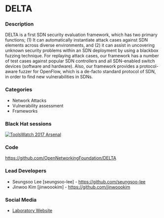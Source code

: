 # DELTA

### Description
DELTA is a first SDN security evaluation framework, which has two primary functions; (1) It can automatically instantiate attack cases against SDN elements across diverse environments, and (2) it can assist in uncovering unknown security problems within an SDN deployment by using a blackbox fuzzing technique. For replaying attack cases, our framework has a number of test cases against popular SDN controllers and all SDN-enabled switch devices (software and hardware). Also, our framework provides a protocol-aware fuzzer for OpenFlow, which is a de-facto standard protocol of SDN, in order to find new vulnerabilities in SDNs.

### Categories
* Network Attacks
* Vulnerability assessment
* Frameworks

### Black Hat sessions
[![ToolsWatch 2017 Arsenal](https://rawgit.com/toolswatch/badges/master/arsenal/usa/2017.svg)](https://www.blackhat.com/us-17/arsenal/schedule/#delta-sdn-security-evaluation-framework-7466)

### Code
https://github.com/OpenNetworkingFoundation/DELTA

### Lead Developers
* Seungsoo Lee [seungsoo-lee] - https://github.com/seungsoo-lee
* Jinwoo Kim [jinwoookim] - https://github.com/jinwoookim

### Social Media
* [Laboratory Website](http://nss.kaist.ac.kr/)
